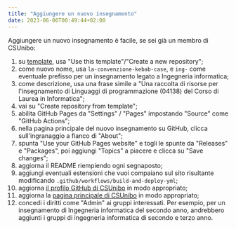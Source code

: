 ```yaml
---
title: "Aggiungere un nuovo insegnamento"
date: 2023-06-06T00:49:44+02:00
---
```


Aggiungere un nuovo insegnamento è facile, se sei già un membro di
CSUnibo:

1. su [template](https://github.com/csunibo/template), usa "Use this
   template"/"Create a new repository";
2. come nuovo nome, usa `la-convenzione-kebab-case`, e `ing-` come eventuale
   prefisso per un insegnamento legato a Ingegneria informatica;
3. come descrizione, usa una frase simile a "Una raccolta di risorse per
   l'insegnamento di Linguaggi di programmazione (04138) del Corso di Laurea in
   Informatica";
4. vai su "Create repository from template";
5. abilita GitHub Pages da "Settings" / "Pages" impostando "Source" come
   "GitHub Actions";
6. nella pagina principale del nuovo insegnamento su GitHub, clicca
   sull'ingranaggio a fianco di "About";
7. spunta "Use your GitHub Pages website" e togli le spunte da "Releases" e
   "Packages", poi aggiungi "Topics" a piacere e clicca su "Save changes";
8. aggiorna il README riempiendo ogni segnaposto;
9. aggiungi eventuali estensioni che vuoi compaiano sul sito risultante
   modificando `.github/workflows/build-and-deploy-yml`;
10. aggiorna [il profilo GitHub di CSUnibo](https://github.com/csunibo/.github)
    in modo appropriato;
11. aggiorna la [pagina principale di
    CSUnibo](https://github.com/csunibo/csunibo.github.io) in modo appropriato;
12. concedi i diritti come "Admin" ai gruppi interessati. Per esempio, per un
    insegnamento di Ingegneria informatica del secondo anno, andrebbero aggiunti
    i gruppi di ingegneria informatica di secondo e terzo anno.
